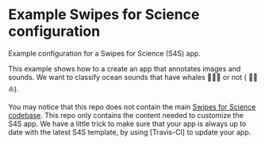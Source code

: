 # Example Swipes for Science configuration

Example configuration for a Swipes for Science (S4S) app. 

This example shows how to a create an app that annotates images and sounds.
We want to classify ocean sounds that have whales 🐋🐳🐬 or not ( 🌊🚢⛵️).

You may notice  that this repo does not contain the main [Swipes for Science codebase](https://github.com/SwipesForScience/SwipesForScience).
This repo only contains the content needed to customize the S4S app. We have a little trick to make sure 
that your app is always up to date with the latest S4S template, by using [Travis-CI] to update your app. 
